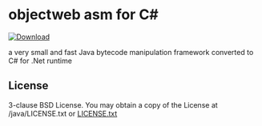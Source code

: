 # objectweb asm for C#

[ ![Download](https://api.bintray.com/packages/anatawa12/nuget/Ow2AsmForCs/images/download.svg?version=5.2.0) ](https://bintray.com/anatawa12/nuget/Ow2AsmForCs/5.2.0/link)

a very small and fast Java bytecode manipulation framework converted to C# for .Net runtime

## License

3-clause BSD License. 
You may obtain a copy of the License at /java/LICENSE.txt or [LICENSE.txt](./LICENSE.txt)
